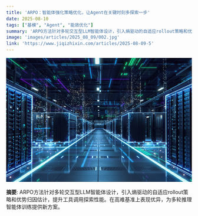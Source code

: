```yaml
---
title: 'ARPO：智能体强化策略优化，让Agent在关键时刻多探索一步'
date: 2025-08-10
tags: ["基模", "Agent", "能效优化"]
summary: 'ARPO方法针对多轮交互型LLM智能体设计，引入熵驱动的自适应rollout策略和优势归因估计，提升工具调用探索性能。在高难基准上表现优异，为多轮推理智能体训练提供新方案。'
image: 'images/articles/2025_08_09/002.jpg'
link: 'https://www.jiqizhixin.com/articles/2025-08-09-5'
---
```

![ARPO：智能体强化策略优化，让Agent在关键时刻多探索一步](images/articles/2025_08_09/002.jpg)

**摘要**: ARPO方法针对多轮交互型LLM智能体设计，引入熵驱动的自适应rollout策略和优势归因估计，提升工具调用探索性能。在高难基准上表现优异，为多轮推理智能体训练提供新方案。

